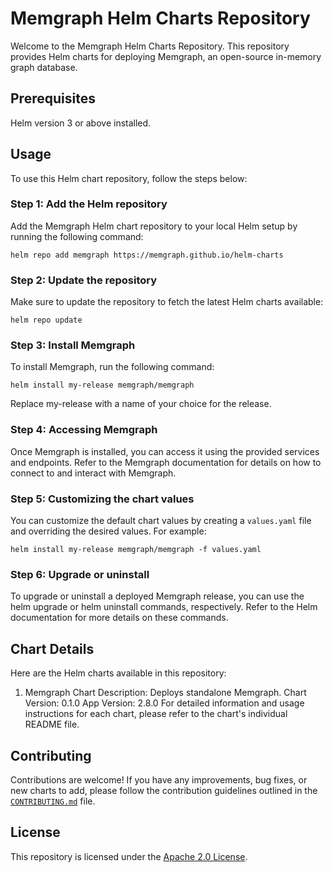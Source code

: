 # Memgraph Helm Charts Repository

Welcome to the Memgraph Helm Charts Repository. This repository provides Helm charts for deploying Memgraph, an open-source in-memory graph database.

## Prerequisites
Helm version 3 or above installed.

## Usage
To use this Helm chart repository, follow the steps below:

### Step 1: Add the Helm repository
Add the Memgraph Helm chart repository to your local Helm setup by running the following command:

```
helm repo add memgraph https://memgraph.github.io/helm-charts
```

### Step 2: Update the repository
Make sure to update the repository to fetch the latest Helm charts available:

```
helm repo update
```

### Step 3: Install Memgraph
To install Memgraph, run the following command:

```
helm install my-release memgraph/memgraph
```
Replace my-release with a name of your choice for the release.

### Step 4: Accessing Memgraph
Once Memgraph is installed, you can access it using the provided services and endpoints. Refer to the Memgraph documentation for details on how to connect to and interact with Memgraph.

### Step 5: Customizing the chart values
You can customize the default chart values by creating a `values.yaml` file and overriding the desired values. For example:

```
helm install my-release memgraph/memgraph -f values.yaml
```

### Step 6: Upgrade or uninstall
To upgrade or uninstall a deployed Memgraph release, you can use the helm upgrade or helm uninstall commands, respectively. Refer to the Helm documentation for more details on these commands.

## Chart Details
Here are the Helm charts available in this repository:

1. Memgraph
Chart Description: Deploys standalone Memgraph.
Chart Version: 0.1.0 
App Version: 2.8.0
For detailed information and usage instructions for each chart, please refer to the chart's individual README file.

## Contributing
Contributions are welcome! If you have any improvements, bug fixes, or new charts to add, please follow the contribution guidelines outlined in the [`CONTRIBUTING.md`](https://github.com/memgraph/helm-charts/blob/main/CONTRIBUTING.md) file.

## License
This repository is licensed under the [Apache 2.0 License](https://github.com/memgraph/helm-charts/blob/main/LICENSE). 
